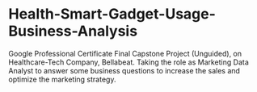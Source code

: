 # Health-Smart-Gadget-Usage-Business-Analysis
Google Professional Certificate Final Capstone Project (Unguided), on Healthcare-Tech Company, Bellabeat. Taking the role as Marketing Data Analyst to answer some business questions to increase the sales and optimize the marketing strategy.
